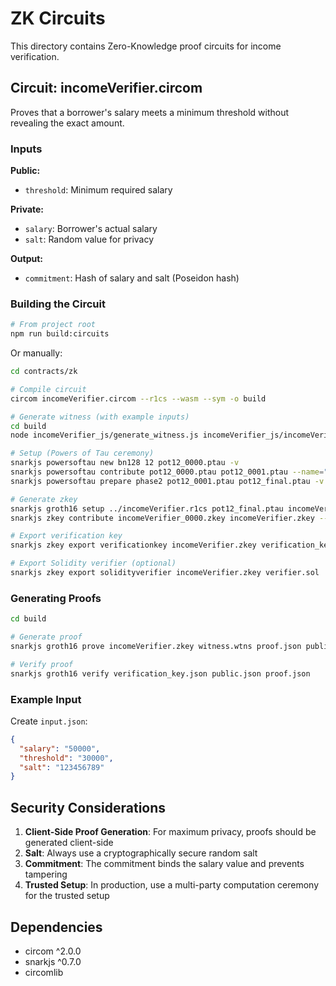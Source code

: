 # ZK Circuits

This directory contains Zero-Knowledge proof circuits for income verification.

## Circuit: incomeVerifier.circom

Proves that a borrower's salary meets a minimum threshold without revealing the exact amount.

### Inputs

**Public:**
- `threshold`: Minimum required salary

**Private:**
- `salary`: Borrower's actual salary
- `salt`: Random value for privacy

**Output:**
- `commitment`: Hash of salary and salt (Poseidon hash)

### Building the Circuit

```bash
# From project root
npm run build:circuits
```

Or manually:

```bash
cd contracts/zk

# Compile circuit
circom incomeVerifier.circom --r1cs --wasm --sym -o build

# Generate witness (with example inputs)
cd build
node incomeVerifier_js/generate_witness.js incomeVerifier_js/incomeVerifier.wasm ../input.json witness.wtns

# Setup (Powers of Tau ceremony)
snarkjs powersoftau new bn128 12 pot12_0000.ptau -v
snarkjs powersoftau contribute pot12_0000.ptau pot12_0001.ptau --name="First contribution" -v
snarkjs powersoftau prepare phase2 pot12_0001.ptau pot12_final.ptau -v

# Generate zkey
snarkjs groth16 setup ../incomeVerifier.r1cs pot12_final.ptau incomeVerifier_0000.zkey
snarkjs zkey contribute incomeVerifier_0000.zkey incomeVerifier.zkey --name="Contribution" -v

# Export verification key
snarkjs zkey export verificationkey incomeVerifier.zkey verification_key.json

# Export Solidity verifier (optional)
snarkjs zkey export solidityverifier incomeVerifier.zkey verifier.sol
```

### Generating Proofs

```bash
cd build

# Generate proof
snarkjs groth16 prove incomeVerifier.zkey witness.wtns proof.json public.json

# Verify proof
snarkjs groth16 verify verification_key.json public.json proof.json
```

### Example Input

Create `input.json`:

```json
{
  "salary": "50000",
  "threshold": "30000",
  "salt": "123456789"
}
```

## Security Considerations

1. **Client-Side Proof Generation**: For maximum privacy, proofs should be generated client-side
2. **Salt**: Always use a cryptographically secure random salt
3. **Commitment**: The commitment binds the salary value and prevents tampering
4. **Trusted Setup**: In production, use a multi-party computation ceremony for the trusted setup

## Dependencies

- circom ^2.0.0
- snarkjs ^0.7.0
- circomlib
